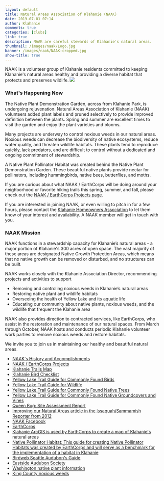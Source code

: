 ```yaml
---
layout: default
title: Natural Areas Association of Klahanie (NAAK)
date: 2019-07-01 07:14
author: Klahanie
comments: true
categories: [clubs]
link: true
description: NAAK are careful stewards of Klahanie's natural areas.
thumbnail: /images/naak/Logo.jpg    
banner: /images/naak/NAAK-cropped.jpg
show-title: true
---
```

NAAK is a volunteer group of Klahanie residents committed to keeping Klahanie's natural areas healthy and providing a diverse habitat that protects and preserves wildlife.
<img src="{{site.url}}/images/naak/Logo.jpg" class="float-right">

### What's Happening Now

The Native Plant Demonstration Garden, across from Klahanie Park, is undergoing rejuvenation. Natural Areas Association of Klahanie (NAAK) volunteers added plant labels and pruned selectively to provide improved definition between the plants. Spring and summer are excellent times to visit the garden and enjoy the plant varieties and blooms.

Many projects are underway to control noxious weeds in our natural areas. Noxious weeds can decrease the biodiversity of native ecosystems, reduce water quality, and threaten wildlife habitats. These plants tend to reproduce quickly, lack predators, and are difficult to control without a dedicated and ongoing commitment of stewardship.

A Native Plant Pollinator Habitat was created behind the Native Plant Demonstration Garden. These beautiful native plants provide nectar for pollinators, including hummingbirds, native bees, butterflies, and moths.

If you are curious about what NAAK / EarthCorps will be doing around your neighborhood or favorite hiking trails this spring, summer, and fall, please check out the [NAAK / EarthCorps Projects page]({{site.url}}/clubs/naak/naak-earthcorps-projects-for-2019.html).

If you are interested in joining NAAK, or even willing to pitch in for a few hours, please contact the [Klahanie Homeowners Association](mailto:info@klahanie.com) to let them know of your interest and availability. A NAAK member will get in touch with you.

### NAAK Mission

NAAK functions in a stewardship capacity for Klahanie’s natural areas - a major portion of Klahanie's 300 acres of open space. The vast majority of these areas are designated Native Growth Protection Areas, which means that no native growth can be removed or disturbed, and no structures can be built.

NAAK works closely with the Klahanie Association Director, recommending projects and activities to support

* Removing and controling noxious weeds in Klahanie’s natural areas
* Restoring native plant and wildlife habitats
* Overseeing the health of Yellow Lake and its aquatic life
* Educating our community about native plants, noxious weeds, and the wildlife that frequent the Klahanie area

NAAK also provides direction to contracted services, like EarthCorps, who assist in the restoration and maintenance of our natural spaces. From March through October, NAAK hosts and conducts periodic Klahanie volunteer work parties to remove noxious weeds and restore habitats. 

We invite you to join us in maintaining our healthy and beautiful natural areas.

* [NAAK's History and Accomplishments]({{site.url}}/clubs/naak/naak-history-and-accomplishments.html)
* [NAAK / EarthCorps Projects]({{site.url}}/clubs/naak/naak-earthcorps-projects-for-2019.html)
* [Klahanie Trails Map]({{site.url}}/files/960yl_trails_map.pdf)
* [Klahanie Bird Checklist]({{site.url}}/clubs/naak/Bird-Checklist.pdf)
* [Yellow Lake Trail Guide for Commonly Found Birds]({{site.url}}/clubs/naak/yellow_lake_commonly_found_birds-2.pdf)
* [Yellow Lake Trail Guide for Wildlife]({{site.url}}/clubs/naak/yellow_lake_trail_guide_for_wildlife-2.pdf)
* [Yellow Lake Trail Guide for Commonly Found Native Trees]({{site.url}}/clubs/naak/yellow_lake_commonly_found_native_trees-2.pdf)
* [Yellow Lake Trail Guide for Commonly Found Native Groundcovers and Vines]({{site.url}}/clubs/naak/yellow_lake__ground_and_vines_photos-2.pdf)
* [Queen Bog: Site Assessment Report]({{site.url}}/clubs/naak/Queens-Bog-report.pdf)
* [Improving our Natural Areas article in the Issaquah/Sammamish Reporter from 2012](http://www.issaquahreporter.com/news/keeping-klahanie-clean-neighborhood-continues-to-improve-natural-areas/)
* [NAAK Facebook](https://www.facebook.com/klahanienaak/)
* [EarthCorps](http://www.earthcorps.org/)
* [Klahanie ArcGIS is used by EarthCorps to create a map of Klahanie's natural areas](http://earthcorps.maps.arcgis.com/apps/webappviewer/index.html?id=82047a95ec66449f9beef3908d0a9704)
* [Native Pollinator Habitat: This guide for creating Native Pollinator Habitats was created by EarthCorps and will serve as a benchmark for the implementation of a habitat in Klahanie](https://www.earthcorps.org/our-story/key-initiatives/pollinators/)
* [Birdweb Seattle Audubon's Guide](http://www.birdweb.org/birdweb/index.aspx)
* [Eastside Audubon Society](https://eastsideaudubon.org/)
* [Washington native plant information](https://green2.kingcounty.gov/gonative/index.aspx)
* [King County noxious weeds](https://kingcounty.gov/services/environment/animals-and-plants/noxious-weeds.aspx)
